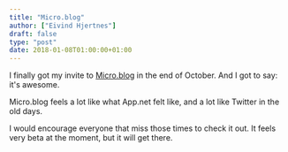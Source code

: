 ```yaml
---
title: "Micro.blog"
author: ["Eivind Hjertnes"]
draft: false
type: "post"
date: 2018-01-08T01:00:00+01:00
---
```


I finally got my invite to [Micro.blog](https://hjertnes.micro.blog)
in the end of October. And I got to say: it's awesome.

Micro.blog feels a lot like what App.net felt like, and a lot like
Twitter in the old days.

I would encourage everyone that miss those times to check it out. It
feels very beta at the moment, but it will get there.
